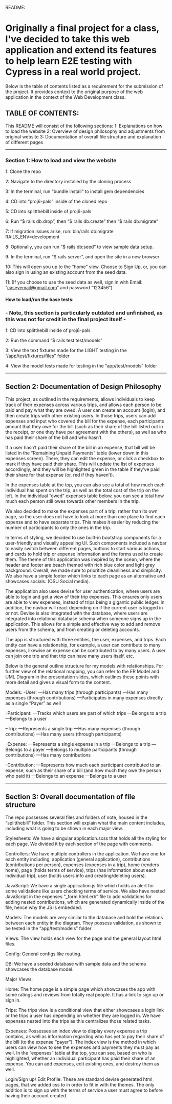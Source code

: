README:
# Originally a final project for a class, I've decided to take this web application and extend its features to help learn E2E testing with Cypress in a real world project.

Below is the table of contents listed as a requirement for the submission of the project.
It provides context to the original purpose of the web application in the context of the Web Development class.






## TABLE OF CONTENTS:

This README will consist of the following sections:
1: Explanations on how to load the website 
2: Overview of design philosophy and adjustments from original website
3: Documentation of overall file structure and explanation of different pages

------------------------------------------------------------------------------------------
### Section 1: How to load and view the website
1: Clone the repo


2: Navigate to the directory installed by the cloning process

3: In the terminal, run “bundle install” to install gem dependencies

4: CD into “proj6-pals” inside of the cloned repo

5: CD into splitthebill inside of proj6-pals 

6: Run “$ rails db:drop”, then “$ rails db:create” then “$ rails db:migrate”

7: If migration issues arise, run: bin/rails db:migrate RAILS_ENV=development

8: Optionally, you can run “$ rails db:seed” to view sample data setup.

9: In the terminal, run “$ rails server”, and open the site in a new browser

10: This will open you up to the “home” view. Choose to Sign Up, or, you can also sign in using an existing account from the seed data.

11: (If you choose to use the seed data as well, sign in with Email: “caseyemail@gmail.com” and password “123456”)



#### How to load/run the base tests: 
### - Note, this section is particularly outdated and unfinished, as this was not for credit in the final project itself -

1: CD into splitthebill inside of proj6-pals

2: Run the command “$ rails test test/models” 

3: View the text fixtures made for the LIGHT testing in the “/app/test/fixtures/files” folder

4: View the model tests made for testing in the “app/test/models” folder

------------------------------------------------------------------------------------------
## Section 2: Documentation of Design Philosophy

This project, as outlined in the requirements, allows individuals to keep track of their expenses across various trips, and allows each person to be paid and pay what they are owed. A user can create an account (login), and then create trips with other existing users. In those trips, users can add expenses and input who covered the bill for the expense, each participants amount that they owe for the bill (such as their share of the bill listed out in the receipt, or one they have per agreement with the others), as well as who has paid their share of the bill and who hasn’t.

If a user hasn’t paid their share of the bill in an expense, that bill will be listed in the “Remaining Unpaid Payments” table (lower down in this expenses screen). There, they can edit the expense, or click a checkbox to mark if they have paid their share. This will update the list of expenses accordingly, and they will be highlighted green in the table if they’ve paid their share for that expense (or, red if they haven’t).

In the expenses table at the top, you can also see a total of how much each individual has spent on the trip, as well as the total cost of the trip on the left. In the individual “owed” expenses table below, you can see a total how much each person still owes towards other members in the trip. 

We also decided to make the expenses part of a trip, rather than its own page, so the user does not have to look at more than one place to find each expense and to have separate trips. This makes it easier by reducing the number of participants to only the ones in the trip. 

In terms of styling, we decided to use built-in bootstrap components for a user-friendly and visually appealing UI. Such components included a navbar to easily switch between different pages, buttons to start various actions, and cards to hold trip or expense information and the forms used to create them. The theme of this application was inspired by the ocean, where the header and footer are beach themed with rich blue color and light grey background. Overall, we made sure to prioritize cleanliness and simplicity. We also have a simple footer which links to each page as an alternative and showcases socials. (OSU Social media).

The application also uses devise for user authentication, where users are able to login and get a view of their trip expenses. This ensures only users are able to view expenses, instead of trips being a gigantic public ledger. In addition, the navbar will react depending on if the current user is logged in or not.  Devise is also integrated with the database, where users are integrated into relational database schema when someone signs up in the application. This allows for a simple and effective way to add and remove users from the schema, and from creating or deleting accounts. 

The app is structured with three entities, the user, expenses, and trips. Each entity can have a relationship, for example, a user can contribute to many expenses, likewise an expense can be contributed to by many users.  A user can join one trip and that trip can have many users itself, etc.

Below is the general outline structure for my models with relationships. For further view of the relational mapping, you can refer to the ER Model and UML Diagram in the presentation slides, which outlines these points with more detail and gives a visual form to the content. 

Models:
-User:
—Has many trips (through participants)
—Has many expenses (through contributions)
—Participates in many expenses directly as a single “Payer” as well

-Participant:
—Tracks which users are part of which trips
—Belongs to a trip
—Belongs to a user

–Trip: 
—Represents a single trip
—Has many expenses (through contributions)
—Has many users (through participants)

-Expense:
—Represents a single expense in a trip
—Belongs to a trip
—Belongs to a payer
—Belongs to multiple participants (through contributions)
—Has many contributions

-Contribution:
—Represents how much each participant contributed to an expense, such as their share of a bill (and how much they owe the person who paid it)
—Belongs to an expense
—Belongs to a user

------------------------------------------------------------------------------------------
## Section 3: Overall documentation of file structure

The repo possesses several files and folders of note, housed in the “splitthebill” folder.
This section will explain what the main content includes, including what is going to be shown in each major view. 

Stylesheets:
We have a singular application.scss that holds all the styling for each page. We divided it by each section of the page with comments. 

Controllers:
We have multiple controllers in the application. We have one for each entity including, application (general application), contributions (contributions per person), expenses (expenses in a trip), home (renders home), page (holds terms of service), trips (has information about each individual trip), user (holds users info and creating/deleting users).

JavaScript:
We have a single application.js file which holds an alert for some validations like users checking terms of service.  We also have nested JavaScript in the expenses “_form.html.erb” file to add validations for adding nested contributions, which are generated dynamically inside of the file, hence why the JS is embedded.

Models:
The models are very similar to the database and hold the relations between each entity in the diagram. They possess validation, as shown to be tested in the “app/test/models” folder

Views:
The view holds each view for the page and the general layout html files.

Config:
General configs like routing.

DB:
We have a seeded database with sample data and the schema showcases the database model.

Major Views:

Home: The home page is a simple page which showcases the app with some ratings and reviews from totally real people. It has a link to sign up or sign in. 

Trips: The trips view is a conditional view that either showcases a login link or the trips a user has depending on whether they are logged in. We have expenses nested into the trips as this centralizes those related tasks.

Expenses: Possesses an index view to display every expense a trip contains, as well as information regarding who has yet to pay their share of the bill (to the expense “payer”). The index view is the method in which users can view how to see the expenses and payments they must pay as well. In the “expenses” table at the top, you can see, based on who is highlighted, whether an individual participant has paid their share of an expense. You can add expenses, edit existing ones, and destroy them as well. 

Login/Sign up/ Edit Profile:
These are standard devise generated html pages, that we added css to in order to fit in with the themes. The only addition is to sign up with the terms of service a user must agree to before having their account created. 

